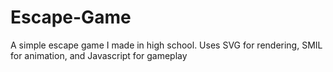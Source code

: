 # Escape-Game
A simple escape game I made in high school. Uses SVG for rendering, SMIL for animation, and Javascript for gameplay
